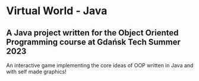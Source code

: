 # Virtual World - Java

## A Java project written for the Object Oriented Programming course at Gdańsk Tech Summer 2023

An interactive game implementing the core ideas of OOP written in Java and with self made graphics!
